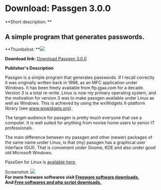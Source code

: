 # Download: Passgen 3.0.0

**Short description: **

## A simple program that generates passwords.

  
**Thumbshot: **![](http://www.freewarefiles.com/screenshot/passgen300_md.gif)   
  
**Download link:** [Download Passgen 3.0.0](http://freesoftwares.boysofts.com/Passgen_program_47094.html)  
  

**Publisher's Description**  
  

Passgen is a simple program that generates passwords. If I recall correctly it
was originally written back in 1998, as an MFC application under Windows. It
has been freely available from ftp.jgaa.com for a decade. Version 3 is a total
re-write. Linux is now my primary operating system, and the motivation for
version 3 was to make passgen available under Linux as well as Windows. This
is achieved by using the wxWidgets X-platform library (see www.wxwidgets.org).

The target-audience for passgen is pretty much everyone that use a computer.
It is well suited for anything from novise home users to senior IT
professionals.

The main difference between my passgen and other (newer) packages of the same
name under Linux, is that (my) passgen has a graphical user interface (GUI).
That is convenient under Gnome, KDE and also under good old Microsoft Windows.

PassGen for Linux is [available
here](http://sourceforge.net/project/showfiles.php?group_id=250140).

  
  
Screenshot: ![](http://www.freewarefiles.com/screenshot/passgen300.gif)  
**For more freeware softwares visit [Freeware software downloads.](http://freesoftwares.boysofts.com/)**   
**And [Free softwares and php script downloads.](http://www.boysofts.com/)**

